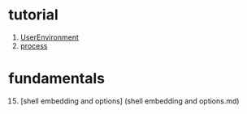 # tutorial
1. [UserEnvironment](Userenvironment.md)
2. [process](process.md)

# fundamentals
15. [shell embedding and options] (shell embedding and options.md)
